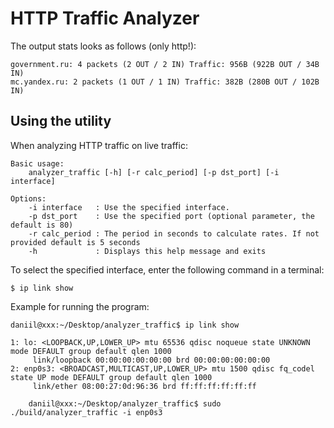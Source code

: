 HTTP Traffic Analyzer
=====================

The output stats looks as follows (only http!):

	government.ru: 4 packets (2 OUT / 2 IN) Traffic: 956B (922B OUT / 34B IN)
	mc.yandex.ru: 2 packets (1 OUT / 1 IN) Traffic: 382B (280B OUT / 102B IN)

Using the utility
-----------------

When analyzing HTTP traffic on live traffic:

	Basic usage:
		analyzer_traffic [-h] [-r calc_period] [-p dst_port] [-i interface]

	Options:
		-i interface   : Use the specified interface.
		-p dst_port    : Use the specified port (optional parameter, the default is 80)
		-r calc_period : The period in seconds to calculate rates. If not provided default is 5 seconds
		-h             : Displays this help message and exits

To select the specified interface, enter the following command in a terminal:
	
	$ ip link show
	
Example for running the program:

	daniil@xxx:~/Desktop/analyzer_traffic$ ip link show
	
	1: lo: <LOOPBACK,UP,LOWER_UP> mtu 65536 qdisc noqueue state UNKNOWN mode DEFAULT group default qlen 1000
    	 link/loopback 00:00:00:00:00:00 brd 00:00:00:00:00:00
	2: enp0s3: <BROADCAST,MULTICAST,UP,LOWER_UP> mtu 1500 qdisc fq_codel state UP mode DEFAULT group default qlen 1000
    	 link/ether 08:00:27:0d:96:36 brd ff:ff:ff:ff:ff:ff
    	
    	daniil@xxx:~/Desktop/analyzer_traffic$ sudo ./build/analyzer_traffic -i enp0s3
	
		
